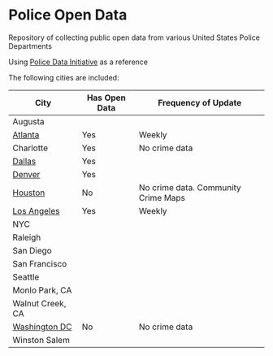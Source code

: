 # Police Open Data

Repository of collecting public open data from various United States Police Departments

Using [Police Data Initiative](https://www.policedatainitiative.org/participating-agencies/) as a reference

The following cities are included:

| City                                                                                           | Has Open Data | Frequency of Update                 |
|------------------------------------------------------------------------------------------------|---------------|-------------------------------------|
| Augusta                                                                                        |               |                                     |
| [Atlanta](https://www.atlantapd.org/i-want-to/crime-data-downloads)                            | Yes           | Weekly                              |
| Charlotte                                                                                      | Yes           | No crime data                       |
| [Dallas](https://www.dallasopendata.com/browse?category=Public+Safety)                         | Yes           |                                     |
| [Denver](https://www.denvergov.org/opendata/dataset/city-and-county-of-denver-crime)           | Yes           |                                     |
| [Houston](https://www.houstontx.gov/police/cs/index-2.htm)                                     | No            | No crime data. Community Crime Maps |
| [Los Angeles](https://data.lacity.org/Public-Safety/Crime-Data-from-2020-to-Present/2nrs-mtv8) | Yes           | Weekly                              |
| NYC                                                                                            |               |                                     |
| Raleigh                                                                                        |               |                                     |
| San Diego                                                                                      |               |                                     |
| San Francisco                                                                                  |               |                                     |
| Seattle                                                                                        |               |                                     |
| Monlo Park, CA                                                                                 |               |                                     |
| Walnut Creek, CA                                                                               |               |                                     |
| [Washington DC](https://mpdc.dc.gov/page/open-data-mpd)                                        | No            | No crime data                       |
| Winston Salem                                                                                  |               |                                     |
